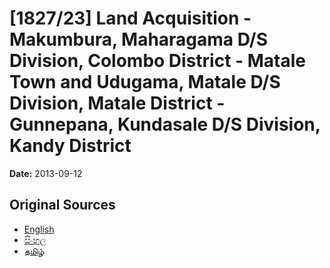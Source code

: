 # [1827/23] Land Acquisition - Makumbura, Maharagama D/S Division, Colombo District - Matale Town and Udugama, Matale D/S Division, Matale District - Gunnepana, Kundasale D/S Division, Kandy District

**Date:** 2013-09-12

## Original Sources

- [English](https://documents.gov.lk/view/extra-gazettes/2013/9/1827-23_E.pdf)
- [සිංහල](https://documents.gov.lk/view/extra-gazettes/2013/9/1827-23_S.pdf)
- [தமிழ்](https://documents.gov.lk/view/extra-gazettes/2013/9/1827-23_T.pdf)
